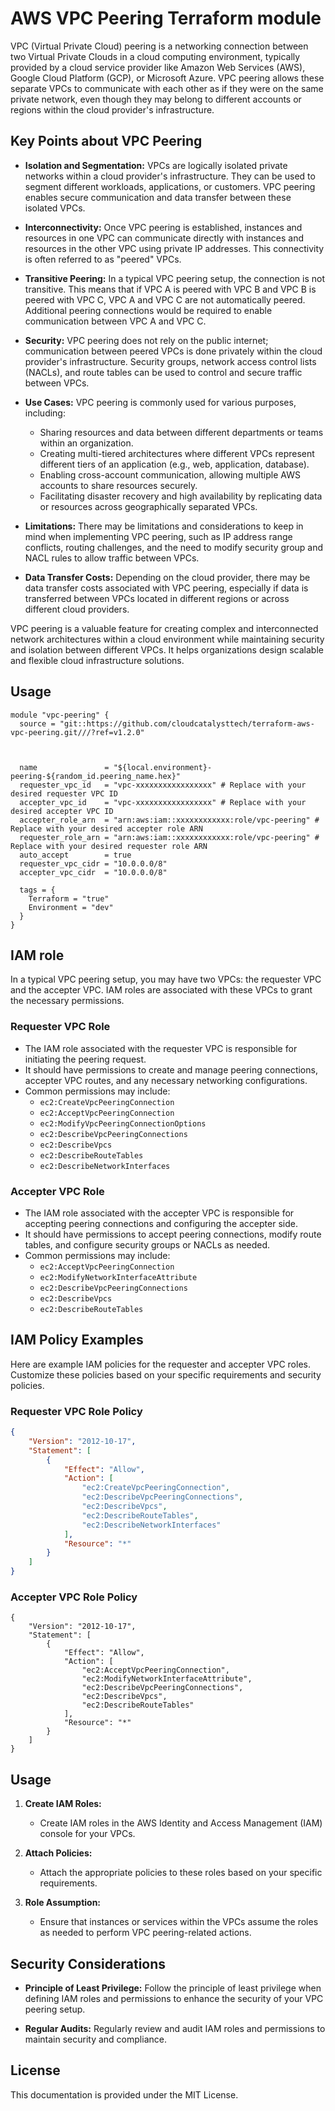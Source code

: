 # AWS VPC Peering  Terraform module
VPC (Virtual Private Cloud) peering is a networking connection between two Virtual Private Clouds in a cloud computing environment, typically provided by a cloud service provider like Amazon Web Services (AWS), Google Cloud Platform (GCP), or Microsoft Azure. VPC peering allows these separate VPCs to communicate with each other as if they were on the same private network, even though they may belong to different accounts or regions within the cloud provider's infrastructure.

## Key Points about VPC Peering

- **Isolation and Segmentation:** VPCs are logically isolated private networks within a cloud provider's infrastructure. They can be used to segment different workloads, applications, or customers. VPC peering enables secure communication and data transfer between these isolated VPCs.

- **Interconnectivity:** Once VPC peering is established, instances and resources in one VPC can communicate directly with instances and resources in the other VPC using private IP addresses. This connectivity is often referred to as "peered" VPCs.

- **Transitive Peering:** In a typical VPC peering setup, the connection is not transitive. This means that if VPC A is peered with VPC B and VPC B is peered with VPC C, VPC A and VPC C are not automatically peered. Additional peering connections would be required to enable communication between VPC A and VPC C.

- **Security:** VPC peering does not rely on the public internet; communication between peered VPCs is done privately within the cloud provider's infrastructure. Security groups, network access control lists (NACLs), and route tables can be used to control and secure traffic between VPCs.

- **Use Cases:** VPC peering is commonly used for various purposes, including:
  - Sharing resources and data between different departments or teams within an organization.
  - Creating multi-tiered architectures where different VPCs represent different tiers of an application (e.g., web, application, database).
  - Enabling cross-account communication, allowing multiple AWS accounts to share resources securely.
  - Facilitating disaster recovery and high availability by replicating data or resources across geographically separated VPCs.

- **Limitations:** There may be limitations and considerations to keep in mind when implementing VPC peering, such as IP address range conflicts, routing challenges, and the need to modify security group and NACL rules to allow traffic between VPCs.

- **Data Transfer Costs:** Depending on the cloud provider, there may be data transfer costs associated with VPC peering, especially if data is transferred between VPCs located in different regions or across different cloud providers.

VPC peering is a valuable feature for creating complex and interconnected network architectures within a cloud environment while maintaining security and isolation between different VPCs. It helps organizations design scalable and flexible cloud infrastructure solutions.


## Usage

```hcl
module "vpc-peering" {
  source = "git::https://github.com/cloudcatalysttech/terraform-aws-vpc-peering.git///?ref=v1.2.0"



  name               = "${local.environment}-peering-${random_id.peering_name.hex}"
  requester_vpc_id   = "vpc-xxxxxxxxxxxxxxxxx" # Replace with your desired requester VPC ID
  accepter_vpc_id    = "vpc-xxxxxxxxxxxxxxxxx" # Replace with your desired accepter VPC ID
  accepter_role_arn  = "arn:aws:iam::xxxxxxxxxxxx:role/vpc-peering" # Replace with your desired accepter role ARN
  requester_role_arn = "arn:aws:iam::xxxxxxxxxxxx:role/vpc-peering" # Replace with your desired requester role ARN
  auto_accept        = true
  requester_vpc_cidr = "10.0.0.0/8"
  accepter_vpc_cidr  = "10.0.0.0/8"

  tags = {
    Terraform = "true"
    Environment = "dev"
  }
}
```
## IAM role
In a typical VPC peering setup, you may have two VPCs: the requester VPC and the accepter VPC. IAM roles are associated with these VPCs to grant the necessary permissions.

### Requester VPC Role

- The IAM role associated with the requester VPC is responsible for initiating the peering request.
- It should have permissions to create and manage peering connections, accepter VPC routes, and any necessary networking configurations.
- Common permissions may include:
  - `ec2:CreateVpcPeeringConnection`
  - `ec2:AcceptVpcPeeringConnection`
  - `ec2:ModifyVpcPeeringConnectionOptions`
  - `ec2:DescribeVpcPeeringConnections`
  - `ec2:DescribeVpcs`
  - `ec2:DescribeRouteTables`
  - `ec2:DescribeNetworkInterfaces`

### Accepter VPC Role

- The IAM role associated with the accepter VPC is responsible for accepting peering connections and configuring the accepter side.
- It should have permissions to accept peering connections, modify route tables, and configure security groups or NACLs as needed.
- Common permissions may include:
  - `ec2:AcceptVpcPeeringConnection`
  - `ec2:ModifyNetworkInterfaceAttribute`
  - `ec2:DescribeVpcPeeringConnections`
  - `ec2:DescribeVpcs`
  - `ec2:DescribeRouteTables`

## IAM Policy Examples

Here are example IAM policies for the requester and accepter VPC roles. Customize these policies based on your specific requirements and security policies.

### Requester VPC Role Policy

```json
{
    "Version": "2012-10-17",
    "Statement": [
        {
            "Effect": "Allow",
            "Action": [
                "ec2:CreateVpcPeeringConnection",
                "ec2:DescribeVpcPeeringConnections",
                "ec2:DescribeVpcs",
                "ec2:DescribeRouteTables",
                "ec2:DescribeNetworkInterfaces"
            ],
            "Resource": "*"
        }
    ]
}
```
### Accepter VPC Role Policy
```
{
    "Version": "2012-10-17",
    "Statement": [
        {
            "Effect": "Allow",
            "Action": [
                "ec2:AcceptVpcPeeringConnection",
                "ec2:ModifyNetworkInterfaceAttribute",
                "ec2:DescribeVpcPeeringConnections",
                "ec2:DescribeVpcs",
                "ec2:DescribeRouteTables"
            ],
            "Resource": "*"
        }
    ]
}
```
## Usage

1. **Create IAM Roles:**
   - Create IAM roles in the AWS Identity and Access Management (IAM) console for your VPCs.
   
2. **Attach Policies:**
   - Attach the appropriate policies to these roles based on your specific requirements.
   
3. **Role Assumption:**
   - Ensure that instances or services within the VPCs assume the roles as needed to perform VPC peering-related actions.

## Security Considerations

- **Principle of Least Privilege:** Follow the principle of least privilege when defining IAM roles and permissions to enhance the security of your VPC peering setup.

- **Regular Audits:** Regularly review and audit IAM roles and permissions to maintain security and compliance.

## License

This documentation is provided under the MIT License.